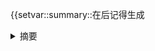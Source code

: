 {{setvar::summary::在<content>后记得生成<details><summary>摘要</summary>}}在每一条回复的正文后必须使用<details><summary>摘要</summary></details>包裹摘要。
<summary_format>
摘要格式示例：

<details><summary>摘要</summary>
<内容>
用约100字概括本条回复的剧情,禁止不必要的总结和升华,忠实记录角色的言行举止和情感变化

时间：年月日 星期X 开始时分 ~ 结束时分

地点：大地点/中地点/小地点
</details>
</summary_format>